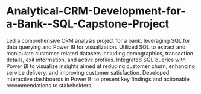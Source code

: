 # Analytical-CRM-Development-for-a-Bank--SQL-Capstone-Project

Led a comprehensive CRM analysis project for a bank, leveraging SQL for data querying and Power BI for visualization.
Utilized SQL to extract and manipulate customer-related datasets including demographics, transaction details, exit
information, and active profiles. Integrated SQL queries with Power BI to visualize insights aimed at reducing customer churn,
enhancing service delivery, and improving customer satisfaction. Developed interactive dashboards in Power BI to present
key findings and actionable recommendations to stakeholders.

